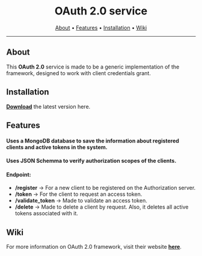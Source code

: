 <h1 align="center">OAuth 2.0 service</h1>
      
<p align="center">
  <a href="#about">About</a> •
  <a href="#features">Features</a> •
  <a href="#installation">Installation</a> •
  <a href="#wiki">Wiki</a> 
</p>

---

## About

This **OAuth 2.0** service is made to be a generic implementation of the framework, designed to work with client credentials grant. 


## Installation

**[Download](https://github.com/UMinho-Netedge/oauth-server/archive/refs/heads/master.zip)** the latest version here.


## Features

#### Uses a MongoDB database to save the information about registered clients and active tokens in the system.
#### Uses JSON Schemma to verify authorization scopes of the clients.

#### Endpoint:

* **/register** -> For a new client to be registered on the Authorization server.
* **/token** -> For the client to request an access token.
* **/validate_token** -> Made to validate an access token.
* **/delete** -> Made to delete a client by request. Also, it deletes all active tokens associated with it.

## Wiki

For more information on OAuth 2.0 framework, visit their website **[here](https://oauth.net/2/)**.
